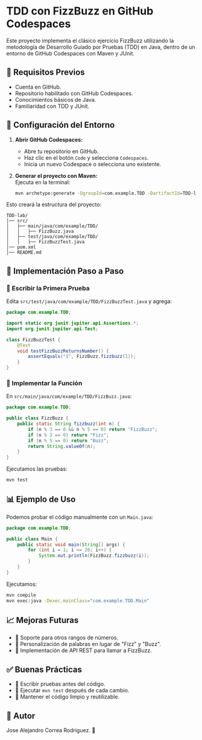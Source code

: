 # TDD con FizzBuzz en GitHub Codespaces

Este proyecto implementa el clásico ejercicio FizzBuzz utilizando la metodología de Desarrollo Guiado por Pruebas (TDD) en Java, dentro de un entorno de GitHub Codespaces con Maven y JUnit.

## 📌 Requisitos Previos
- Cuenta en GitHub.
- Repositorio habilitado con GitHub Codespaces.
- Conocimientos básicos de Java.
- Familiaridad con TDD y JUnit.

## 🚀 Configuración del Entorno
1. **Abrir GitHub Codespaces:**
   - Abre tu repositorio en GitHub.
   - Haz clic en el botón `Code` y selecciona `Codespaces`.
   - Inicia un nuevo Codespace o selecciona uno existente.

2. **Generar el proyecto con Maven:**  
   Ejecuta en la terminal:

   ```bash
   mvn archetype:generate -DgroupId=com.example.TDD -DartifactId=TDD-lab -DarchetypeArtifactId=maven-archetype-quickstart -DinteractiveMode=false
   ```

Esto creará la estructura del proyecto:

```
TDD-lab/
│── src/
│   ├── main/java/com/example/TDD/
│   │   ├── FizzBuzz.java
│   ├── test/java/com/example/TDD/
│   │   ├── FizzBuzzTest.java
│── pom.xml
│── README.md
```

## 📝 Implementación Paso a Paso

### 📌 Escribir la Primera Prueba
Edita `src/test/java/com/example/TDD/FizzBuzzTest.java` y agrega:

```java
package com.example.TDD;

import static org.junit.jupiter.api.Assertions.*;
import org.junit.jupiter.api.Test;

class FizzBuzzTest {
    @Test
    void testFizzBuzzReturnsNumber() {
        assertEquals("1", FizzBuzz.fizzbuzz(1));
    }
}
```

### 📌 Implementar la Función
En `src/main/java/com/example/TDD/FizzBuzz.java`:

```java
package com.example.TDD;

public class FizzBuzz {
    public static String fizzbuzz(int n) {
        if (n % 3 == 0 && n % 5 == 0) return "FizzBuzz";
        if (n % 3 == 0) return "Fizz";
        if (n % 5 == 0) return "Buzz";
        return String.valueOf(n);
    }
}
```

Ejecutamos las pruebas:

```bash
mvn test
```

## 📊 Ejemplo de Uso
Podemos probar el código manualmente con un `Main.java`:

```java
package com.example.TDD;

public class Main {
    public static void main(String[] args) {
        for (int i = 1; i <= 20; i++) {
            System.out.println(FizzBuzz.fizzbuzz(i));
        }
    }
}
```

Ejecutamos:

```bash
mvn compile
mvn exec:java -Dexec.mainClass="com.example.TDD.Main"
```

## 📈 Mejoras Futuras
- 📌 Soporte para otros rangos de números.
- 📌 Personalización de palabras en lugar de "Fizz" y "Buzz".
- 📌 Implementación de API REST para llamar a FizzBuzz.

## ✅ Buenas Prácticas
- 🔹 Escribir pruebas antes del código.
- 🔹 Ejecutar `mvn test` después de cada cambio.
- 🔹 Mantener el código limpio y reutilizable.



## 📜 Autor
Jose Alejandro Correa Rodriguez. 🚀